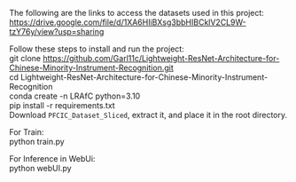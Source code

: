 The following are the links to access the datasets used in this project:  
https://drive.google.com/file/d/1XA6HIiBXsg3bbHIBCklV2CL9W-tzY76y/view?usp=sharing  

Follow these steps to install and run the project:  
  git clone https://github.com/Garl11c/Lightweight-ResNet-Architecture-for-Chinese-Minority-Instrument-Recognition.git  
  cd Lightweight-ResNet-Architecture-for-Chinese-Minority-Instrument-Recognition  
  conda create -n LRAfC python=3.10  
  pip install -r requirements.txt  
  Download `PFCIC_Dataset_Sliced`, extract it, and place it in the root directory.
  
For Train:  
  python train.py  
  
For Inference in WebUi:  
  python webUI.py  
  
